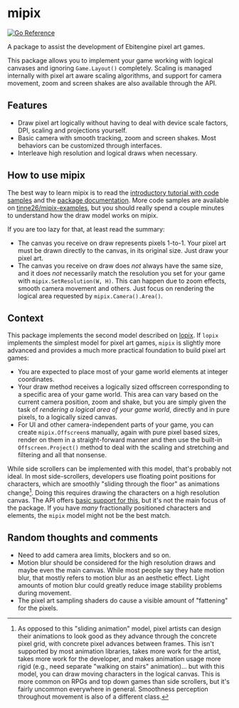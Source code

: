 # mipix

[![Go Reference](https://pkg.go.dev/badge/github.com/tinne26/mipix.svg)](https://pkg.go.dev/github.com/tinne26/mipix)

A package to assist the development of Ebitengine pixel art games.

This package allows you to implement your game working with logical canvases and ignoring `Game.Layout()` completely. Scaling is managed internally with pixel art aware scaling algorithms, and support for camera movement, zoom and screen shakes are also available through the API.

## Features

- Draw pixel art logically without having to deal with device scale factors, DPI, scaling and projections yourself.
- Basic camera with smooth tracking, zoom and screen shakes. Most behaviors can be customized through interfaces.
- Interleave high resolution and logical draws when necessary.

## How to use mipix

The best way to learn mipix is to read the [introductory tutorial with code samples](https://github.com/tinne26/mipix/tree/main/docs/introduction.md) and the [package documentation](https://pkg.go.dev/github.com/tinne26/mipix). More code samples are available on [tinne26/mipix-examples](https://github.com/tinne26/mipix-examples), but you should really spend a couple minutes to understand how the draw model works on mipix.

If you are too lazy for that, at least read the summary:
- The canvas you receive on draw represents pixels 1-to-1. Your pixel art must be drawn directly to the canvas, in its original size. Just draw your pixel art.
- The canvas you receive on draw does *not* always have the same size, and it does *not* necessarily match the resolution you set for your game with `mipix.SetResolution(W, H)`. This can happen due to zoom effects, smooth camera movement and others. Just focus on rendering the logical area requested by `mipix.Camera().Area()`.

## Context

This package implements the second model described on [lopix](https://github.com/tinne26/lopix). If `lopix` implements the simplest model for pixel art games, `mipix` is slightly more advanced and provides a much more practical foundation to build pixel art games:
- You are expected to place most of your game world elements at integer coordinates.
- Your draw method receives a logically sized offscreen corresponding to a specific area of your game world. This area can vary based on the current camera position, zoom and shake, but you are simply given the task of *rendering a logical area of your game world*, directly and in pure pixels, to a logically sized canvas.
- For UI and other camera-independent parts of your game, you can create `mipix.Offscreen`s manually, again with pure pixel based sizes, render on them in a straight-forward manner and then use the built-in `Offscreen.Project()` method to deal with the scaling and stretching and filtering and all that nonsense.

While side scrollers can be implemented with this model, that's probably not ideal. In most side-scrollers, developers use floating point positions for characters, which are smoothly "sliding through the floor" as animations change[^1]. Doing this requires drawing the characters on a high resolution canvas. The API offers [basic support for this](https://pkg.go.dev/github.com/tinne26/mipix#AccessorHiRes.Draw), but it's not the main focus of the package. If you have *many* fractionally positioned characters and elements, the `mipix` model might not be the best match.

[^1]: As opposed to this "sliding animation" model, pixel artists can design their animations to look good as they advance through the concrete pixel grid, with concrete pixel advances between frames. This isn't supported by most animation libraries, takes more work for the artist, takes more work for the developer, and makes animation usage more rigid (e.g., need separate "walking on stairs" animation)... but with this model, you can draw moving characters in the logical canvas. This is more common on RPGs and top down games than side scrollers, but it's fairly uncommon everywhere in general. Smoothness perception throughout movement is also of a different class.

## Random thoughts and comments

- Need to add camera area limits, blockers and so on.
- Motion blur should be considered for the high resolution draws and maybe even the main canvas. While most people say they hate motion blur, that mostly refers to motion blur as an aesthetic effect. Light amounts of motion blur could greatly reduce image stability problems during movement.
- The pixel art sampling shaders do cause a visible amount of "fattening" for the pixels.
